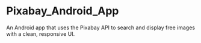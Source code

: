 # Pixabay_Android_App
An Android app that uses the Pixabay API to search and display free images with a clean, responsive UI.
